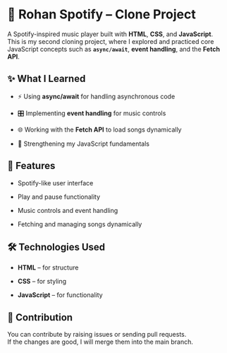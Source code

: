 # 🎵 Rohan Spotify – Clone Project
A Spotify-inspired music player built with **HTML**, **CSS**, and **JavaScript**.
<br>
This is my second cloning project, where I explored and practiced core JavaScript concepts such as **`async/await`**, **event handling**, and the **Fetch API**.

## ✨ What I Learned

- ⚡ Using **async/await** for handling asynchronous code

- 🎛️ Implementing **event handling** for music controls

- 🌐 Working with the **Fetch API** to load songs dynamically

- 🧩 Strengthening my JavaScript fundamentals
  
## 🚀 Features

- Spotify-like user interface

- Play and pause functionality

- Music controls and event handling

- Fetching and managing songs dynamically

## 🛠 Technologies Used

- **HTML** – for structure

- **CSS** – for styling

- **JavaScript** – for functionality

## 🤝 Contribution  

You can contribute by raising issues or sending pull requests.  
If the changes are good, I will merge them into the main branch.  


